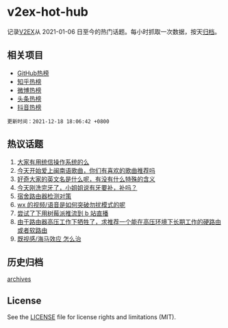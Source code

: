# v2ex-hot-hub

 记录[V2EX](https://www.v2ex.com/)从 2021-01-06 日至今的热门话题。每小时抓取一次数据，按天[归档](archives)。
 
 ## 相关项目

- [GitHub热榜](https://github.com/lonnyzhang423/github-hot-hub)
- [知乎热榜](https://github.com/lonnyzhang423/zhihu-hot-hub)
- [微博热榜](https://github.com/lonnyzhang423/weibo-hot-hub)
- [头条热榜](https://github.com/lonnyzhang423/toutiao-hot-hub)
- [抖音热榜](https://github.com/lonnyzhang423/douyin-hot-hub)


 `更新时间：2021-12-18 18:06:42 +0800`

## 热议话题

1. [大家有用统信操作系统的么](https://www.v2ex.com/t/822873)
1. [今天开始爱上闽南语歌曲，你们有喜欢的歌曲推荐吗](https://www.v2ex.com/t/822962)
1. [好奇大家的英文名是什么呢，有没有什么特殊的含义](https://www.v2ex.com/t/822897)
1. [今天刚洗完牙了，小姐姐说有牙要补，补吗？](https://www.v2ex.com/t/822899)
1. [宿舍路由器检测对策](https://www.v2ex.com/t/822938)
1. [wx 的视频/语音是如何突破勿扰模式的呢](https://www.v2ex.com/t/822928)
1. [尝试了下用树莓派推流到 b 站直播](https://www.v2ex.com/t/822941)
1. [由于路由器高压工作下牺牲了，求推荐一个能在高压环境下长期工作的硬路由或者软路由](https://www.v2ex.com/t/822985)
1. [既视感/海马效应 怎么治](https://www.v2ex.com/t/822931)

## 历史归档

[archives](archives)

## License

See the [LICENSE](LICENSE) file for license rights and limitations (MIT).
